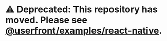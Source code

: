 # ⚠️ Deprecated: This repository has moved. Please see [@userfront/examples/react-native](https://github.com/userfront/examples/tree/main/react-native).
